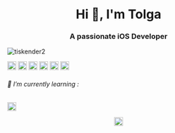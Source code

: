 
<h1 align="center">Hi 👋, I'm Tolga</h1>
<h3 align="center">A passionate iOS Developer </h3>
<p align="left"> <img src="https://komarev.com/ghpvc/?username=tiskender2" alt="tiskender2" /> </p>

<p align="left"><img src="https://konpa.github.io/devicon/devicon.git/icons/swift/swift-original-wordmark.svg" alt="swift" width="20" height="20"/>
 <img src="https://konpa.github.io/devicon/devicon.git/icons/go/go-original.svg" alt="go" width="20" height="20"/>
 <img src="https://konpa.github.io/devicon/devicon.git/icons/csharp/csharp-original.svg" alt="csharp" width="20" height="20"/>  <img src="https://konpa.github.io/devicon/devicon.git/icons/java/java-original-wordmark.svg" alt="java" width="20" height="20"/> <img src="https://konpa.github.io/devicon/devicon.git/icons/mysql/mysql-original-wordmark.svg" alt="mysql" width="20" height="20"/> <img src="https://konpa.github.io/devicon/devicon.git/icons/php/php-original.svg" alt="php" width="20" height="20"/> </p><p align="center">
<p align="left"> <h6 align="left">🌱 I’m currently learning : </h6><img src="https://konpa.github.io/devicon/devicon.git/icons/go/go-original.svg" alt="go" width="20" height="20"/> </p>
<p align="center">
<a href="https://linkedin.com/in/tolga-iskender" target="blank"><img align="center" src="https://cdn.jsdelivr.net/npm/simple-icons@3.0.1/icons/linkedin.svg" alt="tolga-iskender" height="20" width="20" /></a>
</p>
<!--
**tiskender2/tiskender2** is a ✨ _special_ ✨ repository because its `README.md` (this file) appears on your GitHub profile.


